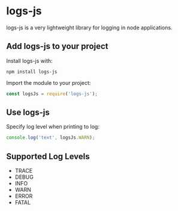 # logs-js

logs-js is a very lightweight library for logging in node applications.

## Add logs-js to your project

Install logs-js with:
```
npm install logs-js
```

Import the module to your project:
```javascript
const logsJs = require('logs-js');
```

## Use logs-js

Specify log level when printing to log:
```javascript
console.log('text', logsJs.WARN);
```

## Supported Log Levels
- TRACE
- DEBUG
- INFO
- WARN
- ERROR
- FATAL